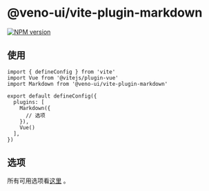 # @veno-ui/vite-plugin-markdown

[![NPM version](https://img.shields.io/npm/v/@veno-ui/vite-plugin-markdown?color=a1b858&label=)](https://www.npmjs.com/package/@veno-ui/vite-plugin-markdown)

## 使用

```tsx
import { defineConfig } from 'vite'
import Vue from '@vitejs/plugin-vue'
import Markdown from '@veno-ui/vite-plugin-markdown'

export default defineConfig({
  plugins: [
    Markdown({
      // 选项
    }),
    Vue()
  ],
})
```

## 选项

所有可用选项看[这里](https://github.com/qq15725/veno-ui/blob/master/packages/vite-plugin-markdown/src/types.ts) 。